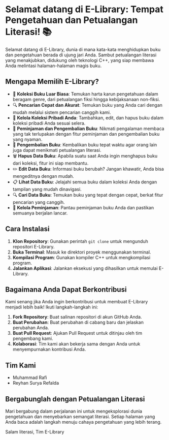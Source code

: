 # Selamat datang di E-Library: Tempat Pengetahuan dan Petualangan Literasi! 📚

Selamat datang di E-Library, dunia di mana kata-kata menghidupkan buku dan pengetahuan berada di ujung jari Anda. Sambut petualangan literasi yang menakjubkan, didukung oleh teknologi C++, yang siap membawa Anda melintasi halaman-halaman magis buku.

## Mengapa Memilih E-Library?

- 📖 **Koleksi Buku Luar Biasa**: Temukan harta karun pengetahuan dalam beragam genre, dari petualangan fiksi hingga kebijaksanaan non-fiksi.
- 🔍 **Pencarian Cepat dan Akurat**: Temukan buku yang Anda cari dengan mudah melalui sistem pencarian canggih kami.
- 📝 **Kelola Koleksi Pribadi Anda**: Tambahkan, edit, dan hapus buku dalam koleksi pribadi Anda sesuai selera.
- 🌟 **Peminjaman dan Pengembalian Buku**: Nikmati pengalaman membaca yang tak terlupakan dengan fitur peminjaman dan pengembalian buku yang nyaman.
- 🔄 **Pengembalian Buku**: Kembalikan buku tepat waktu agar orang lain juga dapat menikmati petualangan literasi.
- 🗑️ **Hapus Data Buku**: Apabila suatu saat Anda ingin menghapus buku dari koleksi, fitur ini siap membantu.
- ✏️ **Edit Data Buku**: Informasi buku berubah? Jangan khawatir, Anda bisa mengeditnya dengan mudah.
- 📋 **Lihat Data Buku**: Jelajahi semua buku dalam koleksi Anda dengan tampilan yang mudah dinavigasi.
- 🔍 **Cari Data Buku**: Temukan buku yang tepat dengan cepat, berkat fitur pencarian yang canggih.
- 👥 **Kelola Peminjaman**: Pantau peminjaman buku Anda dan pastikan semuanya berjalan lancar.

## Cara Instalasi

1. **Klon Repository**: Gunakan perintah `git clone` untuk mengunduh repositori E-Library.
2. **Buka Terminal**: Masuk ke direktori proyek menggunakan terminal.
3. **Kompilasi Program**: Gunakan kompiler C++ untuk mengkompilasi program.
4. **Jalankan Aplikasi**: Jalankan eksekusi yang dihasilkan untuk memulai E-Library.

## Bagaimana Anda Dapat Berkontribusi

Kami senang jika Anda ingin berkontribusi untuk membuat E-Library menjadi lebih baik! Ikuti langkah-langkah ini:

1. **Fork Repository**: Buat salinan repositori di akun GitHub Anda.
2. **Buat Perubahan**: Buat perubahan di cabang baru dan jelaskan perubahan Anda.
3. **Buat Pull Request**: Ajukan Pull Request untuk ditinjau oleh tim pengembang kami.
4. **Kolaborasi**: Tim kami akan bekerja sama dengan Anda untuk menyempurnakan kontribusi Anda.

## Tim Kami

- Muhammad Rafi
- Reyhan Surya Refalda

## Bergabunglah dengan Petualangan Literasi

Mari bergabung dalam perjalanan ini untuk mengeksplorasi dunia pengetahuan dan menyebarkan semangat literasi. Setiap halaman yang Anda baca adalah langkah menuju cahaya pengetahuan yang lebih terang.

Salam literasi,
Tim E-Library
